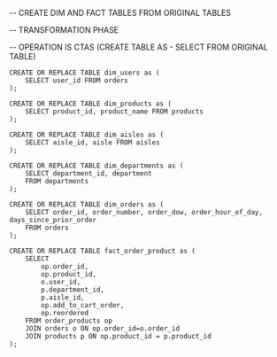 -- CREATE DIM AND FACT TABLES FROM ORIGINAL TABLES 

-- TRANSFORMATION PHASE

-- OPERATION IS CTAS (CREATE TABLE AS - SELECT FROM ORIGINAL TABLE)

    CREATE OR REPLACE TABLE dim_users as (
        SELECT user_id FROM orders
    );

    CREATE OR REPLACE TABLE dim_products as (
        SELECT product_id, product_name FROM products
    );

    CREATE OR REPLACE TABLE dim_aisles as (
        SELECT aisle_id, aisle FROM aisles
    );

    CREATE OR REPLACE TABLE dim_departments as (
        SELECT department_id, department
        FROM departments
    );
    
    CREATE OR REPLACE TABLE dim_orders as (
        SELECT order_id, order_number, order_dow, order_hour_of_day, days_since_prior_order
        FROM orders
    );
    
    CREATE OR REPLACE TABLE fact_order_product as (
        SELECT 
            op.order_id, 
            op.product_id,
            o.user_id,
            p.department_id,
            p.aisle_id,
            op.add_to_cart_order,
            op.reordered
        FROM order_products op
        JOIN orders o ON op.order_id=o.order_id
        JOIN products p ON op.product_id = p.product_id
    );
